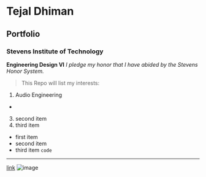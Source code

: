 # Tejal Dhiman
## Portfolio
### Stevens Institute of Technology
**Engineering Design VI**
*I pledge my honor that I have abided by the Stevens Honor System.*
> This Repo will list my interests:
1. Audio Engineering
- 
3. second item
4. third item
- first item
- second item
- third item
`code`
---
[link](https://www.example.com)
![image](image.jpg)
